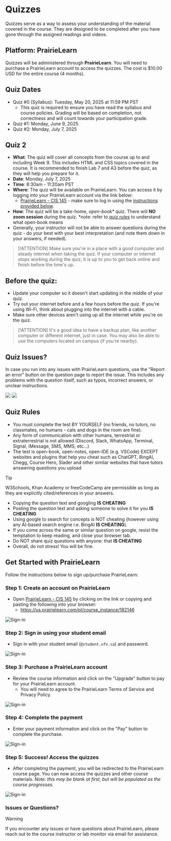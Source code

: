 # Quizzes

Quizzes serve as a way to assess your understanding of the material covered in the course. They are designed to be completed after you have gone through the assigned readings and videos.

## Platform: PrairieLearn

Quizzes will be administered through **PrairieLearn**. You will need to purchase a PrairieLearn account to access the quizzes. The cost is $10.00 USD for the entire course (4 months).

## Quiz Dates 

- Quiz #0 (Syllabus): Tuesday, May 20, 2025 at 11:59 PM PST
  - This quiz is required to ensure you have read the syllabus and course policies. Grading will be based on completion, not correctness and will count towards your participation grade.
- Quiz #1: Monday, June 9, 2025
- Quiz #2: Monday, July 7, 2025


## Quiz 2 
- **What**: The quiz will cover all concepts from the course up to and including Week 9. This includes HTML and CSS topics covered in the course. It is recommended to finish Lab 7 and A3 before the quiz, as they will help you prepare for it.
- **Date**: Monday, July 7, 2025
- **Time**: 8:30am - 11:20am PST
- **Where**: The quiz will be available on PrairieLearn. You can access it by logging into your PrairieLearn account via the link below:
  - [PrairieLearn - CIS 145](https://us.prairielearn.com/) - make sure to log in using the [instructions provided below](#get-started-with-prairielearn).
- **How**: The quiz will be a take-home, *open-book\** quiz. There will **NO zoom session** during the quiz. 
*note: refer to [quiz rules](#quiz-rules) to understand what open-book means
- Generally, your instructor will not be able to answer questions during the quiz - do your best with your best interpretation (and note them down in your answers, if needed).

> [!ATTENTION]
> Make sure you're in a place with a good computer and steady internet when taking the quiz. If your computer or internet stops working during the quiz, it is up to you to get back online and finish before the time's up. 

## Before the quiz:
- Update your computer so it doesn't start updating in the middle of your quiz.
- Try out your internet before and a few hours before the quiz. If you're using Wi-Fi, think about plugging into the internet with a cable.
- Make sure other devices aren't using up all the internet while you're on the quiz.

> [!ATTENTION]
> It's a good idea to have a backup plan, like another computer or different internet, just in case. You may also be able to use the computers located on campus (if you're nearby).

## Quiz Issues?

In case you run into any issues with PrairieLearn questions, use the "Report an error" button on the question page to report the issue. This includes any problems with the question itself, such as typos, incorrect answers, or unclear instructions.

![](images/quizzes/PL-Report-Error.png)
![](images/quizzes/PL-Report-Error-Details.png)



## Quiz Rules
- You must complete the test BY YOURSELF (no friends, no tutors, no classmates, no humans - cats and dogs in the room are fine).
- Any form of communication with other humans, terrestrial or extraterrestrial is not allowed (Discord, Slack, WhatsApp, Terminal, Signal, iMessage, SMS, MMS, etc…)
- The test is open-book, open-notes, open-IDE (e.g. VSCode) EXCEPT websites and plugins that help you cheat such as ChatGPT, BingAI, Chegg, Course Hero, Slader and other similar websites that have tutors answering questions you upload 
> [!TIP]
> W3Schools, Khan Academy or freeCodeCamp are permissible as long as they are explicitly cited/references in your answers.
- Copying the question text and googling **IS CHEATING**
- Posting the question text and asking someone to solve it for you **IS CHEATING**
- Using google to search for concepts is NOT cheating (however using any AI-based search engine i.e. BingAI **IS CHEATING**).
- If you come across the same or similar question on google, resist the temptation to keep reading, and close your browser tab.
- Do NOT share quiz questions with anyone: that **IS CHEATING**
- Overall, do not stress! You will be fine.


## Get Started with PrairieLearn

Follow the instructions below to sign up/purchase PrairieLearn:

### Step 1: Create an account on PrairieLearn
- Open [PrairieLearn - CIS 145](https://us.prairielearn.com/pl/course_instance/182146) by clicking on the link or copying and pasting the following into your browser:
  - https://us.prairielearn.com/pl/course_instance/182146

![Sign-in](images/quizzes/PL-sign-in.png)

### Step 2: Sign in using your student email
- Sign in with your student email (`@student.ufv.ca`) and password. 

![Sign-in](images/quizzes/PL-sign-in-email.png)

### Step 3: Purchase a PrairieLearn account
- Review the course information and click on the "Upgrade" button to pay for your PrairieLearn account.
  - You will need to agree to the PrairieLearn Terms of Service and Privacy Policy. 

![Sign-in](images/quizzes/PL-Purchase.png)


### Step 4: Complete the payment
- Enter your payment information and click on the "Pay" button to complete the purchase.

![Sign-in](images/quizzes/PL-Purchase-Pay.png)

### Step 5: Success! Access the quizzes
- After completing the payment, you will be redirected to the PrairieLearn course page. You can now access the quizzes and other course materials. *Note: this may be blank at first, but will be populated as the course progresses.*

![Sign-in](images/quizzes/PL-Landing-Page.png)


### Issues or Questions?

> [!WARNING]
> If you encounter any issues or have questions about PrairieLearn, please reach out to the course instructor or lab monitor via email for assistance. 